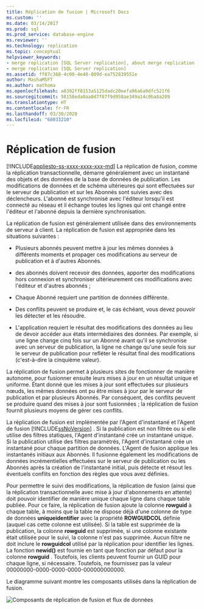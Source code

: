 ```yaml
---
title: Réplication de fusion | Microsoft Docs
ms.custom: ''
ms.date: 03/14/2017
ms.prod: sql
ms.prod_service: database-engine
ms.reviewer: ''
ms.technology: replication
ms.topic: conceptual
helpviewer_keywords:
- merge replication [SQL Server replication], about merge replication
- merge replication [SQL Server replication]
ms.assetid: ff87c368-4c00-4e48-809d-ea752839551e
author: MashaMSFT
ms.author: mathoma
ms.openlocfilehash: a0392ff8153a5125dadc20eefa96a6a9dfc521f6
ms.sourcegitcommit: 58158eda0aa0d7f87f9d958ae349a14c0ba8a209
ms.translationtype: HT
ms.contentlocale: fr-FR
ms.lasthandoff: 03/30/2020
ms.locfileid: "68033210"
---
```

# <a name="merge-replication"></a>Réplication de fusion
[!INCLUDE[appliesto-ss-xxxx-xxxx-xxx-md](../../../includes/appliesto-ss-xxxx-xxxx-xxx-md.md)]
  La réplication de fusion, comme la réplication transactionnelle, démarre généralement avec un instantané des objets et des données de la base de données de publication. Les modifications de données et de schéma ultérieures qui sont effectuées sur le serveur de publication et sur les Abonnés sont suivies avec des déclencheurs. L'abonné est synchronisé avec l'éditeur lorsqu'il est connecté au réseau et il échange toutes les lignes qui ont changé entre l'éditeur et l'abonné depuis la dernière synchronisation.  
  
 La réplication de fusion est généralement utilisée dans des environnements de serveur à client. La réplication de fusion est appropriée dans les situations suivantes :  
  
-   Plusieurs abonnés peuvent mettre à jour les mêmes données à différents moments et propager ces modifications au serveur de publication et à d'autres Abonnés.  
  
-   des abonnés doivent recevoir des données, apporter des modifications hors connexion et synchroniser ultérieurement ces modifications avec l'éditeur et d'autres abonnés ;  
  
-   Chaque Abonné requiert une partition de données différente.  
  
-   Des conflits peuvent se produire et, le cas échéant, vous devez pouvoir les détecter et les résoudre.  
  
-   L'application requiert le résultat des modifications des données au lieu de devoir accéder aux états intermédiaires des données. Par exemple, si une ligne change cinq fois sur un Abonné avant qu'il se synchronise avec un serveur de publication, la ligne ne change qu'une seule fois sur le serveur de publication pour refléter le résultat final des modifications (c'est-à-dire la cinquième valeur).  
  
 La réplication de fusion permet à plusieurs sites de fonctionner de manière autonome, pour fusionner ensuite leurs mises à jour en un résultat unique et uniforme. Étant donné que les mises à jour sont effectuées sur plusieurs nœuds, les mêmes données ont pu être mises à jour par le serveur de publication et par plusieurs Abonnés. Par conséquent, des conflits peuvent se produire quand des mises à jour sont fusionnées ; la réplication de fusion fournit plusieurs moyens de gérer ces conflits.  
  
 La réplication de fusion est implémentée par l'Agent d'instantané et l'Agent de fusion [!INCLUDE[ssNoVersion](../../../includes/ssnoversion-md.md)] . Si la publication est non filtrée ou si elle utilise des filtres statiques, l'Agent d'instantané crée un  instantané unique. Si la publication utilise des filtres paramétrés, l'Agent d'instantané crée un instantané pour chaque partition de données. L'Agent de fusion applique les instantanés initiaux aux Abonnés. Il fusionne également les modifications de données incrémentielles effectuées sur le serveur de publication ou les Abonnés après la création de l'instantané initial, puis détecte et résout les éventuels conflits en fonction des règles que vous avez définies.  
  
 Pour permettre le suivi des modifications, la réplication de fusion (ainsi que la réplication transactionnelle avec mise à jour d'abonnements en attente) doit pouvoir identifier de manière unique chaque ligne dans chaque table publiée. Pour ce faire, la réplication de fusion ajoute la colonne **rowguid** à chaque table, à moins que la table ne dispose déjà d'une colonne de type de données **uniqueidentifier** avec la propriété **ROWGUIDCOL** définie (auquel cas cette colonne est utilisée). Si la table est supprimée de la publication, la colonne **rowguid** est supprimée, si une colonne existante était utilisée pour le suivi, la colonne n'est pas supprimée. Aucun filtre ne doit inclure le **rowguidcol** utilisé par la réplication pour identifier les lignes. La fonction **newid()** est fournie en tant que fonction par défaut pour la colonne **rowguid** . Toutefois, les clients peuvent fournir un GUID pour chaque ligne, si nécessaire. Toutefois, ne fournissez pas la valeur 00000000-0000-0000-0000-000000000000.  
  
 Le diagramme suivant montre les composants utilisés dans la réplication de fusion.  
  
 ![Composants de réplication de fusion et flux de données](../../../relational-databases/replication/merge/media/merge.gif "Composants de réplication de fusion et flux de données")  
  
  
